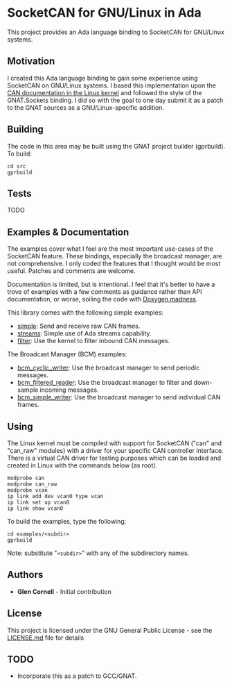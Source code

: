 # SocketCAN for GNU/Linux in Ada

This project provides an Ada language binding to SocketCAN for
GNU/Linux systems.

## Motivation

I created this Ada language binding to gain some experience using
SocketCAN on GNU/Linux systems.  I based this implementation upon the
[CAN documentation in the Linux
kernel](https://www.kernel.org/doc/Documentation/networking/can.txt)
and followed the style of the GNAT.Sockets binding.  I did so with the
goal to one day submit it as a patch to the GNAT sources as a
GNU/Linux-specific addition.

## Building

The code in this area may be built using the GNAT project builder
(gprbuild).  To build:

```
cd src
gprbuild
```

## Tests

TODO

## Examples & Documentation

The examples cover what I feel are the most important use-cases of the
SocketCAN feature. These bindings, especially the broadcast manager,
are not comprehensive.  I only coded the features that I thought would
be most useful.  Patches and comments are welcome.

Documentation is limited, but is intentional.  I feel that it's better
to have a trove of examples with a few comments as guidance rather
than API documentation, or worse, soiling the code with [Doxygen
madness](https://blog.codinghorror.com/coding-without-comments/).

This library comes with the following simple examples:

* [simple](examples/simple/README.md): Send and receive raw CAN frames.
* [streams](examples/streams/README.md): Simple use of Ada streams capability.
* [filter](examples/filter/README.md): Use the kernel to filter inbound CAN messages.

The Broadcast Manager (BCM) examples:

* [bcm_cyclic_writer](examples/bcm_cyclic_writer/README.md): Use the broadcast manager to send periodic messages.
* [bcm_filtered_reader](examples/bcm_filtered_reader/README.md): Use the broadcast manager to filter and down-sample incoming messages.
* [bcm_simple_writer](examples/bcm_simple_writer/README.md): Use the broadcast manager to send individual CAN frames.

## Using

The Linux kernel must be compiled with support for SocketCAN ("can"
and "can_raw" modules) with a driver for your specific CAN controller
interface.  There is a virtual CAN driver for testing purposes which
can be loaded and created in Linux with the commands below (as root).

```
modprobe can
modprobe can_raw
modprobe vcan
ip link add dev vcan0 type vcan
ip link set up vcan0
ip link show vcan0
```

To build the examples, type the following:

```
cd examples/<subdir>
gprbuild
```

Note: substitute "```<subdir>```" with any of the subdirectory names.

## Authors

* **Glen Cornell** - Initial contribution

## License

This project is licensed under the GNU General Public License - see the [LICENSE.md](LICENSE.md) file for details

## TODO

* Incorporate this as a patch to GCC/GNAT.
